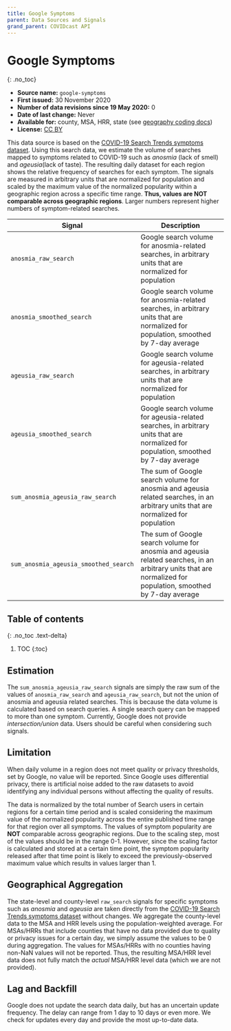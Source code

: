 ```yaml
---
title: Google Symptoms
parent: Data Sources and Signals
grand_parent: COVIDcast API
---
```


# Google Symptoms
{: .no_toc}

* **Source name:** `google-symptoms`
* **First issued:** 30 November 2020
* **Number of data revisions since 19 May 2020:** 0
* **Date of last change:** Never
* **Available for:** county, MSA, HRR, state (see [geography coding docs](../covidcast_geography.md))
* **License:** [CC BY](../covidcast_licensing.md#creative-commons-attribution)

This data source is based on the [COVID-19 Search Trends symptoms dataset](https://github.com/google-research/open-covid-19-data/tree/master/data/exports/search_trends_symptoms_dataset). Using this search data, we estimate the volume of searches mapped to symptoms related to COVID-19 such as _anosmia_ (lack of smell) and _ageusia_(lack of taste). The resulting daily dataset for each region shows the relative frequency of searches for each symptom. The signals are measured in arbitrary units that are normalized for population and scaled by the maximum value of the normalized popularity within a
geographic region across a specific time range. **Thus, values are NOT 
comparable across geographic regions**. Larger numbers represent higher numbers of symptom-related searches.

| Signal | Description |
| --- | --- |
| `anosmia_raw_search` |  Google search volume for anosmia-related searches, in arbitrary units that are normalized for population |
| `anosmia_smoothed_search` | Google search volume for anosmia-related searches, in arbitrary units that are normalized for population, smoothed by 7-day average |
| `ageusia_raw_search` | Google search volume for ageusia-related searches, in arbitrary units that are normalized for population |
| `ageusia_smoothed_search` |  Google search volume for ageusia-related searches, in arbitrary units that are normalized for population, smoothed by 7-day average |
| `sum_anosmia_ageusia_raw_search` | The sum of Google search volume for anosmia and ageusia related searches, in an arbitrary units that are normalized for population |
| `sum_anosmia_ageusia_smoothed_search` | The sum of Google search volume for anosmia and ageusia related searches, in an arbitrary units that are normalized for population, smoothed by 7-day average |


## Table of contents
{: .no_toc .text-delta}

1. TOC
{:toc}
## Estimation
The `sum_anosmia_ageusia_raw_search` signals are simply the raw sum of the values of `anosmia_raw_search`
 and `ageusia_raw_search`, but not the union of anosmia and ageusia related searches. This is because the data volume is calculated based on search queries. A single search query can be mapped to more than one symptom. Currently, Google does not provide _intersection/union_ data. Users should be careful when considering such signals.

## Limitation 
When daily volume in a region does not meet quality or privacy thresholds, set by Google, no value
will be reported. Since Google uses differential privacy, there is artificial noise added to the raw 
datasets to avoid identifying any individual persons without affecting the quality of results. 

The data is normalized by the total number of Search users in certain regions for a certain time period and is scaled considering the maximum value of the normalized
popularity across the entire published time range for that region over all symptoms. The values
of symptom popularity are **NOT** comparable across geographic regions. Due to the scaling step, 
most of the values should be in the range 0-1. However, since the scaling factor is calculated and stored at a certain time point, the symptom popularity released after that time point is likely to exceed the previously-observed maximum value which results in values larger than 1.


## Geographical Aggregation
The state-level and county-level `raw_search` signals for specific symptoms such as _anosmia_ and _ageusia_ are taken directly from the [COVID-19 Search Trends symptoms dataset](https://github.com/google-research/open-covid-19-data/tree/master/data/exports/search_trends_symptoms_dataset) without changes. We aggregate the county-level data to the MSA and HRR levels using the population-weighted average. For MSAs/HRRs that include counties that have no data provided due to quality or privacy issues for a certain day, we simply assume the values to be 0 during aggregation. The values for MSAs/HRRs with no counties having non-NaN values will not be reported. Thus, the resulting MSA/HRR level data does not fully match the _actual_ MSA/HRR level data (which we are not provided).


## Lag and Backfill
Google does not update the search data daily, but has an uncertain update frequency. The delay can range from 1 day to 10 days or even more. We check for updates every day and provide the most up-to-date data.
